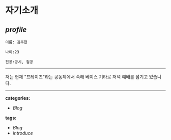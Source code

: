
# 자기소개

## *profile*     

    이름: 김주헌

    나이:23

    전공:공시, 컴공

---

저는 현재 "프레이즈"라는 공동체에서 속해 베이스 기타로 저녁 예배를 섬기고 있습니다.

___

**categories:** 
- *Blog*

**tags:**
- *Blog*
- *introduce*

